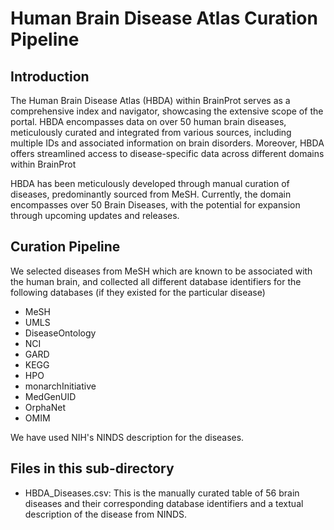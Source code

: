 # Human Brain Disease Atlas Curation Pipeline

## Introduction
The Human Brain Disease Atlas (HBDA) within BrainProt serves as a comprehensive index and navigator, showcasing the extensive scope of the portal. HBDA encompasses data on over 50 human brain diseases, meticulously curated and integrated from various sources, including multiple IDs and associated information on brain disorders. Moreover, HBDA offers streamlined access to disease-specific data across different domains within BrainProt

HBDA has been meticulously developed through manual curation of diseases, predominantly sourced from MeSH. Currently, the domain encompasses over 50 Brain Diseases, with the potential for expansion through upcoming updates and releases.

## Curation Pipeline
We selected diseases from MeSH which are known to be associated with the human brain, and collected all different database identifiers for the following databases (if they existed for the particular disease)
- MeSH
- UMLS
- DiseaseOntology
- NCI
- GARD
- KEGG
- HPO
- monarchInitiative
- MedGenUID
- OrphaNet	
- OMIM

We have used NIH's NINDS description for the diseases.

## Files in this sub-directory
- HBDA_Diseases.csv: This is the manually curated table of 56 brain diseases and their corresponding database identifiers and a textual description of the disease from NINDS.



